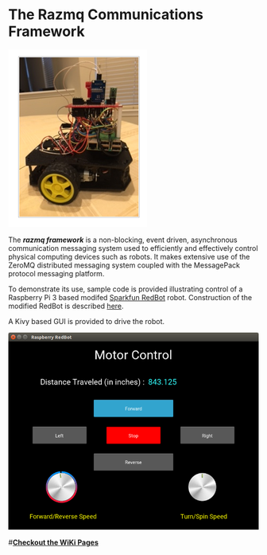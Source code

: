 # The Razmq Communications Framework

![](https://github.com/MrYsLab/razmq/blob/master/documentation/images/razbot.png)

The _**razmq framework**_ is a non-blocking, event driven, asynchronous communication messaging 
system used to efficiently and effectively control physical computing devices such as robots. It makes extensive use of 
the ZeroMQ distributed messaging system coupled with the MessagePack protocol messaging platform.

To demonstrate its use, sample code is provided illustrating control of a Raspberry Pi 3 
based modifed [Sparkfun RedBot](https://www.sparkfun.com/products/12649) robot. 
Construction of the modified RedBot is described [here](https://goo.gl/LSI7km).

A Kivy based GUI is provided to drive the robot.

![](https://github.com/MrYsLab/razmq/blob/master/documentation/images/GUI.png)


#[**Checkout the WiKi Pages**](https://github.com/MrYsLab/razmq/wiki) 